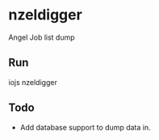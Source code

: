 # nzeldigger
Angel Job list dump

Run
---

iojs nzeldigger

Todo
---
* Add database support to dump data in.
